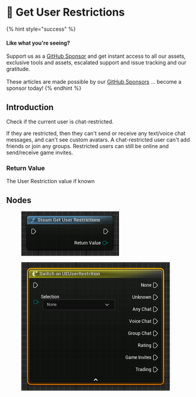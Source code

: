 # 🔵 Get User Restrictions

{% hint style="success" %}
#### Like what you're seeing?

Support us as a [GitHub Sponsor](../../../become-a-sponsor/) and get instant access to all our assets, exclusive tools and assets, escalated support and issue tracking and our gratitude.\
\
These articles are made possible by our [GitHub Sponsors](../../../become-a-sponsor/) ... become a sponsor today!
{% endhint %}

## Introduction

Check if the current user is chat-restricted.

If they are restricted, then they can't send or receive any text/voice chat messages, and can't see custom avatars. A chat-restricted user can't add friends or join any groups. Restricted users can still be online and send/receive game invites.

### Return Value

The User Restriction value if known

## Nodes

<figure><img src="../../../.gitbook/assets/image (13).png" alt=""><figcaption></figcaption></figure>

<figure><img src="../../../.gitbook/assets/image (14).png" alt=""><figcaption></figcaption></figure>
